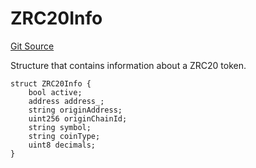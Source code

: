 # ZRC20Info
[Git Source](https://github.com/zeta-chain/protocol-contracts/blob/main/v2/contracts/zevm/interfaces/ICoreRegistry.sol)

Structure that contains information about a ZRC20 token.


```solidity
struct ZRC20Info {
    bool active;
    address address_;
    string originAddress;
    uint256 originChainId;
    string symbol;
    string coinType;
    uint8 decimals;
}
```

